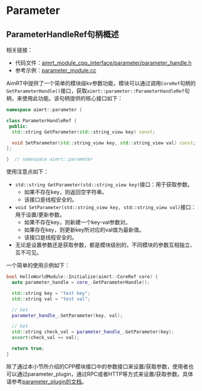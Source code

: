 # Parameter

## ParameterHandleRef句柄概述

相关链接：
- 代码文件：[aimrt_module_cpp_interface/parameter/parameter_handle.h](https://code.agibot.com/agibot_aima/aimrt/-/blob/main/src/interface/aimrt_module_cpp_interface/parameter/parameter_handle.h)
- 参考示例：[parameter_module.cc](https://code.agibot.com/agibot_aima/aimrt/-/blob/main/src/examples/cpp/parameter/module/parameter_module/parameter_module.cc)


AimRT中提供了一个简单的模块级kv参数功能，模块可以通过调用`CoreRef`句柄的`GetParameterHandle()`接口，获取`aimrt::parameter::ParameterHandleRef`句柄，来使用此功能。该句柄提供的核心接口如下：

```cpp
namespace aimrt::parameter {

class ParameterHandleRef {
 public:
  std::string GetParameter(std::string_view key) const;

  void SetParameter(std::string_view key, std::string_view val) const;
};

}  // namespace aimrt::parameter
```

使用注意点如下：
- `std::string GetParameter(std::string_view key)`接口：用于获取参数。
  - 如果不存在key，则返回空字符串。
  - 该接口是线程安全的。
- `void SetParameter(std::string_view key, std::string_view val)`接口：用于设置/更新参数。
  - 如果不存在key，则新建一个key-val参数对。
  - 如果存在key，则更新key所对应的val值为最新值。
  - 该接口是线程安全的。
- 无论是设置参数还是获取参数，都是模块级别的，不同模块的参数互相独立、互不可见。


一个简单的使用示例如下：
```cpp
bool HelloWorldModule::Initialize(aimrt::CoreRef core) {
  auto parameter_handle = core_.GetParameterHandle();

  std::string key = "test key";
  std::string val = "test val";

  // Set
  parameter_handle_.SetParameter(key, val);

  // Get
  std::string check_val = parameter_handle_.GetParameter(key);
  assert(check_val == val);

  return true;
}
```

除了通过本小节所介绍的CPP模块接口中的参数接口来设置/获取参数，使用者也可以通过parameter_plugin，通过RPC或者HTTP等方式来设置/获取参数。具体请参考[parameter_plugin的文档](../plugins/parameter_plugin.md)。

